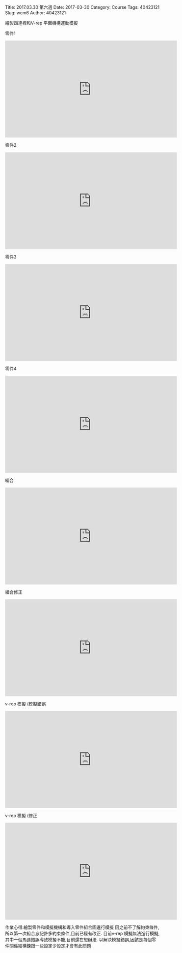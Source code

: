 Title: 2017.03.30 第六週
Date: 2017-03-30
Category: Course
Tags: 40423121
Slug: wcm6
Author: 40423121

繪製四連桿和V-rep 平面機構運動模擬

<!-- PELICAN_END_SUMMARY -->

零件1 

<iframe width="560" height="315" src="https://www.youtube.com/embed/VaeVaffGqWg" frameborder="0" allowfullscreen></iframe>

零件2

<iframe width="560" height="315" src="https://www.youtube.com/embed/S-ulOOafpGE" frameborder="0" allowfullscreen></iframe>

零件3

<iframe width="560" height="315" src="https://www.youtube.com/embed/gz5WJAdZ3b8" frameborder="0" allowfullscreen></iframe>

零件4

<iframe width="560" height="315" src="https://www.youtube.com/embed/vXX-saRb6zs" frameborder="0" allowfullscreen></iframe>

組合

<iframe width="560" height="315" src="https://www.youtube.com/embed/OW-WoiO9LgU" frameborder="0" allowfullscreen></iframe>

組合修正 
<iframe width="560" height="315" src="https://www.youtube.com/embed/YTzNXJmiBvE" frameborder="0" allowfullscreen></iframe>


v-rep 模擬  (模擬錯誤
<iframe width="560" height="315" src="https://www.youtube.com/embed/D8Qw7ImfAOI" frameborder="0" allowfullscreen></iframe>

v-rep 模擬 (修正
<iframe width="560" height="315" src="https://www.youtube.com/embed/4Rw2ofzQG9g" frameborder="0" allowfullscreen></iframe>


作業心得:繪製零件和模擬機構和導入零件組合圖進行模擬
因之前不了解約束條件,所以第一次組合忘記許多約束條件,目前已經有改正.
目前v-rep 模擬無法進行模擬,其中一個馬達錯誤導致模擬不能,目前還在想辦法.
以解決模擬錯誤,因該是每個零件關係結構鍊跟一些設定少設定才會有此問題


